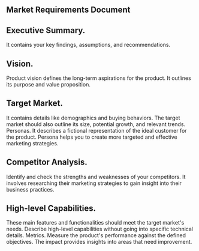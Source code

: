 ## Market Requirements Document 

## Executive Summary. 

It contains your key findings, assumptions, and recommendations.

## Vision. 
Product vision defines the long-term aspirations for the product. It outlines its purpose and value proposition.

## Target Market. 
It contains details like demographics and buying behaviors. The target market should also outline its size, potential growth, and relevant trends.
Personas. It describes a fictional representation of the ideal customer for the product. Persona helps you to create more targeted and effective marketing strategies.

## Competitor Analysis. 
Identify and check the strengths and weaknesses of your competitors. It involves researching their marketing strategies to gain insight into their business practices.

## High-level Capabilities. 
These main features and functionalities should meet the target market's needs. Describe high-level capabilities without going into specific technical details.
Metrics. Measure the product's performance against the defined objectives. The impact provides insights into areas that need improvement.
